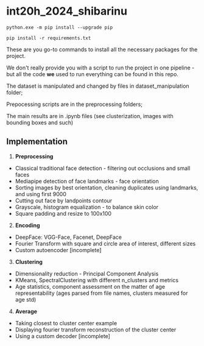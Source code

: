 # int20h_2024_shibarinu

```python.exe -m pip install --upgrade pip```

```pip install -r requirements.txt```

These are you go-to commands to install all the necessary packages for the project.

We don't really provide you with a script to run the project in one pipeline - but all the code <b>we</b> used to 
run everything can be found in this repo.

The dataset is manipulated and changed by files in dataset_manipulation folder;

Prepocessing scripts are in the preprocessing folders;

The main results are in .ipynb files (see clusterization, images with bounding boxes and such)


## Implementation

1. **Preprocessing**
- Classical traditional face detection - filtering out occlusions and small faces
- Mediapipe detection of face landmarks - face orientation
- Sorting images by best orientation, cleaning duplicates using landmarks, and using first 9000
- Cutting out face by landpoints contour
- Grayscale, histogram equalization - to balance skin color
- Square padding and resize to 100x100
2. **Encoding**
- DeepFace: VGG-Face, Facenet, DeepFace
- Fourier Transform with square and circle area of interest, different sizes
- Custom autoencoder [incomplete]
3. **Clustering**
- Dimensionality reduction - Principal Component Analysis
- KMeans, SpectralClustering with different n_clusters and metrics
- Age statistics, component assessment on the matter of age representability (ages parsed from file names, clusters measured for age std)
4. **Average**
- Taking closest to cluster center example
- Displaying fourier transform reconstruction of the cluster center
- Using a custom decoder [incomplete]
